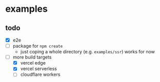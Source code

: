 # examples

## todo

- [x] e2e
- [ ] package for `npm create`
  - just coping a whole directory (e.g. `examples/ssr`) works for now
- [ ] more build targets
  - [x] vercel edge
  - [x] vercel serverless
  - [ ] cloudflare workers
